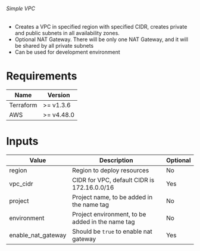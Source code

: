 ###### Simple VPC 

* Creates a VPC in specified region with specified CIDR, creates private and public subnets in all availability zones. 
* Optional NAT Gateway. There will be only one NAT Gateway, and it will be shared by all private subnets
* Can be used for development environment


# Requirements

Name | Version
--- | ---
Terraform | >= v1.3.6
AWS | >= v4.48.0
 


# Inputs 

Value | Description | Optional
--- | --- | ---
region | Region to deploy resources | No
vpc_cidr | CIDR for VPC, default CIDR is 172.16.0.0/16 | Yes
project | Project name, to be added in the name tag | No 
environment | Project environment, to be added in the name tag | No 
enable_nat_gateway | Should be `true` to enable nat gateway | Yes

